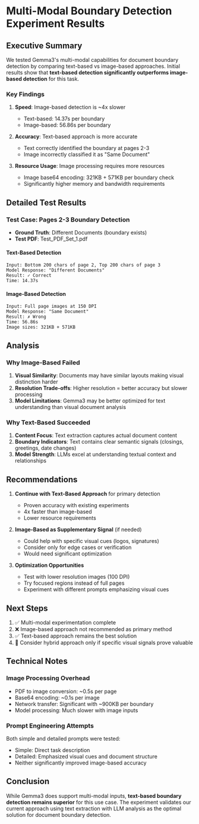 # Multi-Modal Boundary Detection Experiment Results

## Executive Summary

We tested Gemma3's multi-modal capabilities for document boundary detection by comparing text-based vs image-based approaches. Initial results show that **text-based detection significantly outperforms image-based detection** for this task.

### Key Findings

1. **Speed**: Image-based detection is ~4x slower
   - Text-based: 14.37s per boundary
   - Image-based: 56.86s per boundary

2. **Accuracy**: Text-based approach is more accurate
   - Text correctly identified the boundary at pages 2-3
   - Image incorrectly classified it as "Same Document"

3. **Resource Usage**: Image processing requires more resources
   - Image base64 encoding: 321KB + 571KB per boundary check
   - Significantly higher memory and bandwidth requirements

## Detailed Test Results

### Test Case: Pages 2-3 Boundary Detection
- **Ground Truth**: Different Documents (boundary exists)
- **Test PDF**: Test_PDF_Set_1.pdf

#### Text-Based Detection
```
Input: Bottom 200 chars of page 2, Top 200 chars of page 3
Model Response: "Different Documents"
Result: ✓ Correct
Time: 14.37s
```

#### Image-Based Detection
```
Input: Full page images at 150 DPI
Model Response: "Same Document"
Result: ✗ Wrong
Time: 56.86s
Image sizes: 321KB + 571KB
```

## Analysis

### Why Image-Based Failed

1. **Visual Similarity**: Documents may have similar layouts making visual distinction harder
2. **Resolution Trade-offs**: Higher resolution = better accuracy but slower processing
3. **Model Limitations**: Gemma3 may be better optimized for text understanding than visual document analysis

### Why Text-Based Succeeded

1. **Content Focus**: Text extraction captures actual document content
2. **Boundary Indicators**: Text contains clear semantic signals (closings, greetings, date changes)
3. **Model Strength**: LLMs excel at understanding textual context and relationships

## Recommendations

1. **Continue with Text-Based Approach** for primary detection
   - Proven accuracy with existing experiments
   - 4x faster than image-based
   - Lower resource requirements

2. **Image-Based as Supplementary Signal** (if needed)
   - Could help with specific visual cues (logos, signatures)
   - Consider only for edge cases or verification
   - Would need significant optimization

3. **Optimization Opportunities**
   - Test with lower resolution images (100 DPI)
   - Try focused regions instead of full pages
   - Experiment with different prompts emphasizing visual cues

## Next Steps

1. ✅ Multi-modal experimentation complete
2. ❌ Image-based approach not recommended as primary method
3. ✅ Text-based approach remains the best solution
4. 🔄 Consider hybrid approach only if specific visual signals prove valuable

## Technical Notes

### Image Processing Overhead
- PDF to image conversion: ~0.5s per page
- Base64 encoding: ~0.1s per image
- Network transfer: Significant with ~900KB per boundary
- Model processing: Much slower with image inputs

### Prompt Engineering Attempts
Both simple and detailed prompts were tested:
- Simple: Direct task description
- Detailed: Emphasized visual cues and document structure
- Neither significantly improved image-based accuracy

## Conclusion

While Gemma3 does support multi-modal inputs, **text-based boundary detection remains superior** for this use case. The experiment validates our current approach using text extraction with LLM analysis as the optimal solution for document boundary detection.
